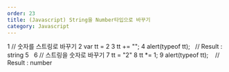 ```yaml
---
order: 23
title: (Javascript) String을 Number타입으로 바꾸기
category: Javascript
---
```


1	// 숫자를 스트링로 바꾸기
2	var tt = 2
3	tt += "";
4	alert(typeof tt);   // Result : string
5	 
6	// 스트링을 숫자로 바꾸기
7	tt = "2"
8	tt *= 1;
9	alert(typeof tt);    // Result : number

